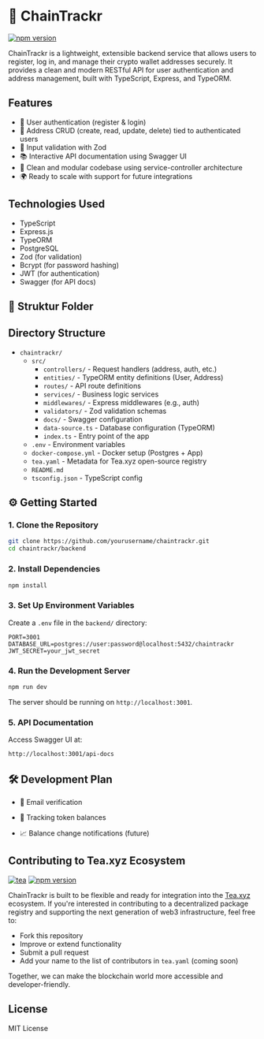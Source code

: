 # 🧠 ChainTrackr
[![npm version](https://img.shields.io/npm/v/chaintrackr)](https://www.npmjs.com/package/@mrv3n0m/secure-env)

ChainTrackr is a lightweight, extensible backend service that allows users to register, log in, and manage their crypto wallet addresses securely. It provides a clean and modern RESTful API for user authentication and address management, built with TypeScript, Express, and TypeORM.

## Features

- 🔐 User authentication (register & login)
- 🏦 Address CRUD (create, read, update, delete) tied to authenticated users
- 📄 Input validation with Zod
- 📚 Interactive API documentation using Swagger UI
- 🔄 Clean and modular codebase using service-controller architecture
- 🌍 Ready to scale with support for future integrations

## Technologies Used

- TypeScript
- Express.js
- TypeORM
- PostgreSQL
- Zod (for validation)
- Bcrypt (for password hashing)
- JWT (for authentication)
- Swagger (for API docs)

## 📂 Struktur Folder

## Directory Structure

- `chaintrackr/`
  - `src/`
    - `controllers/` - Request handlers (address, auth, etc.)
    - `entities/` - TypeORM entity definitions (User, Address)
    - `routes/` - API route definitions
    - `services/` - Business logic services
    - `middlewares/` - Express middlewares (e.g., auth)
    - `validators/` - Zod validation schemas
    - `docs/` - Swagger configuration
    - `data-source.ts` - Database configuration (TypeORM)
    - `index.ts` - Entry point of the app
  - `.env` - Environment variables
  - `docker-compose.yml` - Docker setup (Postgres + App)
  - `tea.yaml` - Metadata for Tea.xyz open-source registry
  - `README.md`
  - `tsconfig.json` - TypeScript config

## ⚙️ Getting Started

### 1. Clone the Repository

```bash
git clone https://github.com/yourusername/chaintrackr.git
cd chaintrackr/backend
```

### 2. Install Dependencies

```bash
npm install
```

### 3. Set Up Environment Variables

Create a `.env` file in the `backend/` directory:

```env
PORT=3001
DATABASE_URL=postgres://user:password@localhost:5432/chaintrackr
JWT_SECRET=your_jwt_secret
```

### 4. Run the Development Server

```bash
npm run dev
```

The server should be running on `http://localhost:3001`.

### 5. API Documentation

Access Swagger UI at:

```
http://localhost:3001/api-docs
```


## 🛠️ Development Plan

- 🔐 Email verification

- 🧩 Tracking token balances

- 📈 Balance change notifications (future)


## Contributing to Tea.xyz Ecosystem
[![tea](https://img.shields.io/badge/tea-ChainTrackr-brightgreen)](https://tea.xyz)
[![npm version](https://badge.fury.io/js/chaintrackr-backend.svg)](https://www.npmjs.com/package/chaintrackr-backend)

ChainTrackr is built to be flexible and ready for integration into the [Tea.xyz](https://tea.xyz) ecosystem. If you're interested in contributing to a decentralized package registry and supporting the next generation of web3 infrastructure, feel free to:

- Fork this repository
- Improve or extend functionality
- Submit a pull request
- Add your name to the list of contributors in `tea.yaml` (coming soon)

Together, we can make the blockchain world more accessible and developer-friendly.

## License

MIT License

